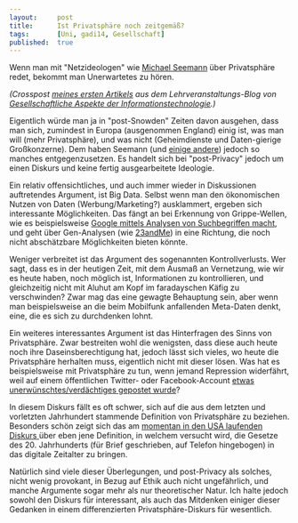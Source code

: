 ```yaml
---
layout: 	post
title: 		Ist Privatsphäre noch zeitgemäß?
tags: 		[Uni, gadi14, Gesellschaft]
published: 	true
---
```


Wenn man mit "Netzideologen" wie <a href="https://twitter.com/mspro">Michael Seemann</a> &uuml;ber Privatsph&auml;re redet, bekommt man Unerwartetes zu h&ouml;ren. 

*(Crosspost [meines ersten Artikels](http://tugll.tugraz.at/blog/view/41034/ist-privatsphare-noch-zeitgemass) aus dem Lehrveranstaltungs-Blog von [Gesellschaftliche Aspekte der Informationstechnologie](http://blog.2904.cc/2014/03/14/gadi14/).)*

Eigentlich w&uuml;rde man ja in "post-Snowden" Zeiten davon ausgehen, dass man sich, zumindest in Europa (ausgenommen England) einig ist, was man will (mehr Privatsph&auml;re), und was nicht (Geheimdienste und Daten-gierige Gro&szlig;konzerne). Dem haben Seemann (und <a href="http://www.spiegel.de/netzwelt/netzpolitik/internet-exhibitionisten-spackeria-privatsphaere-ist-sowas-von-eighties-a-749831.html">einige andere</a>) jedoch so manches entgegenzusetzen. Es handelt sich bei "post-Privacy" jedoch um einen Diskurs und keine fertig ausgearbeitete Ideologie.

Ein relativ offensichtliches, und auch immer wieder in Diskussionen auftretendes Argument, ist Big Data. Selbst wenn man den &ouml;konomischen Nutzen von Daten (Werbung/Marketing?) ausklammert, ergeben sich interessante M&ouml;glichkeiten. Das f&auml;ngt an bei Erkennung von Grippe-Wellen, wie es beispielsweise <a href="http://www.google.org/flutrends/">Google mittels Analysen von Suchbegriffen macht</a>, und geht &uuml;ber Gen-Analysen (wie <a href="https://en.wikipedia.org/wiki/23andMe">23andMe</a>) in eine Richtung, die noch nicht absch&auml;tzbare M&ouml;glichkeiten bieten k&ouml;nnte.

Weniger verbreitet ist das Argument des sogenannten Kontrollverlusts. Wer sagt, dass es in der heutigen Zeit, mit dem&nbsp;Ausma&szlig; an Vernetzung, wie wir es heute haben, noch m&ouml;glich ist, Informationen zu kontrollieren, und gleichzeitig nicht mit Aluhut am Kopf im faradayschen K&auml;fig zu verschwinden? Zwar mag das eine gewagte Behauptung sein, aber wenn man beispielsweise an die beim Mobilfunk anfallenden Meta-Daten denkt, eine, die es sich zu durchdenken lohnt.

Ein weiteres interessantes Argument ist das Hinterfragen des Sinns von Privatsph&auml;re. Zwar bestreiten wohl die wenigsten, dass diese auch heute noch ihre Daseinsberechtigung hat, jedoch l&auml;sst sich vieles, wo heute die Privatsph&auml;re herhalten muss, eigentlich nicht mit dieser l&ouml;sen. Was hat es beispielsweise mit Privatsph&auml;re zu tun, wenn jemand Repression widerf&auml;hrt, weil auf einem &ouml;ffentlichen Twitter- oder Facebook-Account <a href="http://derstandard.at/1326504103009/Destroy-US-Behoerden-nehmen-Briten-wegen-Witzes-auf-Twitter-fest">etwas unerwünschtes/verdächtiges gepostet wurde</a>?

In diesem Diskurs f&auml;llt es oft schwer, sich auf die aus dem letzten und vorletzten Jahrhundert stammende Definition von Privatsph&auml;re zu beziehen. Besonders sch&ouml;n zeigt sich das am <a href="https://en.wikipedia.org/wiki/Nothing_to_Hide:_The_False_Tradeoff_between_Privacy_and_Security">momentan in den USA laufenden Diskurs </a>&uuml;ber eben jene Definition, in welchem versucht wird, die Gesetze des 20. Jahrhunderts (f&uuml;r Brief geschrieben, auf Telefon hingebogen) in das digitale Zeitalter zu bringen.

Nat&uuml;rlich sind viele dieser &Uuml;berlegungen, und post-Privacy als solches, nicht wenig provokant, in Bezug auf Ethik auch nicht ungef&auml;hrlich, und manche Argumente sogar mehr als nur theoretischer Natur. Ich halte jedoch sowohl den Diskurs f&uuml;r interessant, als auch das Mitdenken einiger dieser Gedanken in einem differenzierten Privatsph&auml;re-Diskurs f&uuml;r wesentlich.
